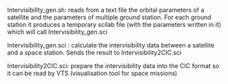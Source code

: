 
Intervisibility_gen.sh: reads from a text file the orbital parameters of a satellite and the parameters of multiple ground station. For each ground station it produces a temporary scilab file (with the parameters written in it) which will call Intervisibility_gen.sci

Intervisibility_gen.sci : calculate the intervisibility data between a satellite and a space station. Sends the result to Intervisibility2CIC.sci

Intervisibility2CIC.sci: prepare the intervisibility data into the CIC format so it can be read by VTS (visualisation tool for space missions)